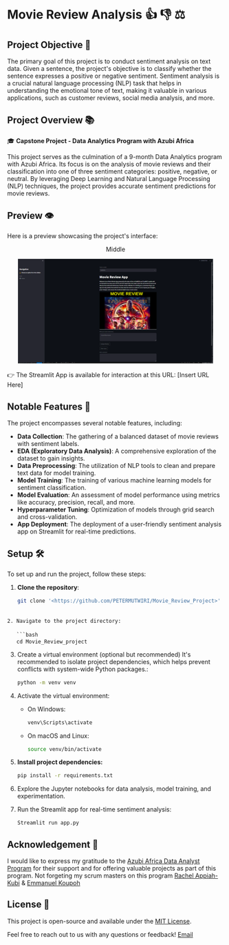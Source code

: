 # Movie Review Analysis 👍 👎 ⚖️

## Project Objective 🎯
The primary goal of this project is to conduct sentiment analysis on text data. Given a sentence, the project's objective is to classify whether the sentence expresses a positive or negative sentiment. Sentiment analysis is a crucial natural language processing (NLP) task that helps in understanding the emotional tone of text, making it valuable in various applications, such as customer reviews, social media analysis, and more.

## Project Overview 📚
🎓 **Capstone Project - Data Analytics Program with Azubi Africa**

This project serves as the culmination of a 9-month Data Analytics program with Azubi Africa. Its focus is on the analysis of movie reviews and their classification into one of three sentiment categories: positive, negative, or neutral. By leveraging Deep Learning and Natural Language Processing (NLP) techniques, the project provides accurate sentiment predictions for movie reviews.

## Preview 👁️
Here is a preview showcasing the project's interface:

<div style="flex: 33.33%; text-align: center;">
        <p>Middle</p>
        <img src="UI_Assets/movie_review _screenshort.png" alt="Middle" width="90%"/>
    </div>



👉 The Streamlit App is available for interaction at this URL: [Insert URL Here]

## Notable Features 🌟
The project encompasses several notable features, including:

- **Data Collection**: The gathering of a balanced dataset of movie reviews with sentiment labels.
- **EDA (Exploratory Data Analysis)**: A comprehensive exploration of the dataset to gain insights.
- **Data Preprocessing**: The utilization of NLP tools to clean and prepare text data for model training.
- **Model Training**: The training of various machine learning models for sentiment classification.
- **Model Evaluation**: An assessment of model performance using metrics like accuracy, precision, recall, and more.
- **Hyperparameter Tuning**: Optimization of models through grid search and cross-validation.
- **App Deployment**: The deployment of a user-friendly sentiment analysis app on Streamlit for real-time predictions.

## Setup 🛠️
To set up and run the project, follow these steps:


1. **Clone the repository**:
   ```bash
   git clone '<https://github.com/PETERMUTWIRI/Movie_Review_Project>'
   ```

```

2. Navigate to the project directory:

   ```bash
   cd Movie_Review_project
```

3. Create a virtual environment (optional but recommended)
   It's recommended to isolate project dependencies, which helps prevent conflicts with system-wide Python packages.:

   ```bash
   python -m venv venv
   ```
4. Activate the virtual environment:

   - On Windows:
     ```bash
     venv\Scripts\activate
     ```
   - On macOS and Linux:
     ```bash
     source venv/bin/activate
     ```
5. **Install project dependencies:**

   ```bash
   pip install -r requirements.txt
   ```
6. Explore the Jupyter notebooks for data analysis, model training, and experimentation.
7. Run the Streamlit app for real-time sentiment analysis:

   ```bash
   Streamlit run app.py
   ```
## Acknowledgement 🥇

I would like to express my gratitude to the [Azubi Africa Data Analyst Program](https://www.azubiafrica.org/data-analytics) for their support and for offering valuable projects as part of this program. Not forgeting my scrum masters on this program [Rachel Appiah-Kubi](https://www.linkedin.com/in/racheal-appiah-kubi/) & [Emmanuel Koupoh](https://github.com/eaedk)

## License 📜

This project is open-source and available under the [MIT License](LICENSE).

Feel free to reach out to us with any questions or feedback!
[Email](mutpeet@gmail.com)
